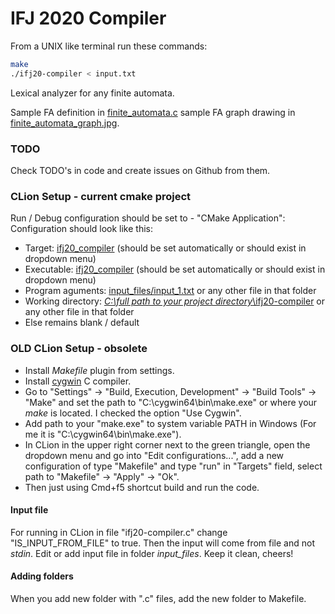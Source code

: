 # IFJ 2020 Compiler

From a UNIX like terminal run these commands:

```bash
make
./ifj20-compiler < input.txt
```

Lexical analyzer for any finite automata.

Sample FA definition in [finite_automata.c](scanner/finite_automata.c) sample FA graph drawing in [finite_automata_graph.jpg](scanner/finite_automata_graph.jpg).

### TODO

Check TODO's in code and create issues on Github from them.

### CLion Setup - current cmake project

Run / Debug configuration should be set to - "CMake Application":
Configuration should look like this:
- Target: <ins>ifj20_compiler</ins> (should be set automatically or should exist in dropdown menu)
- Executable: <ins>ifj20_compiler</ins> (should be set automatically or should exist in dropdown menu)
- Program aguments: <ins>input_files/input_1.txt</ins> or any other file in that folder
- Working directory: <ins>*C:\full path to your project directory*\ifj20-compiler</ins> or any other file in that folder
- Else remains blank / default

### OLD CLion Setup - obsolete

- Install *Makefile* plugin from settings.
- Install [cygwin](https://www.cygwin.com/) C compiler.
- Go to "Settings" -> "Build, Execution, Development" -> "Build Tools" -> "Make" and set the path to "C:\cygwin64\bin\make.exe" or where your *make* is located. I checked the option "Use Cygwin".
- Add path to your "make.exe" to system variable PATH in Windows (For me it is "C:\cygwin64\bin\make.exe").
- In CLion in the upper right corner next to the green triangle, open the dropdown menu and go into "Edit configurations...", add a new configuration of type "Makefile" and type "run" in "Targets" field, select path to "Makefile" -> "Apply" -> "Ok".
- Then just using Cmd+f5 shortcut build and run the code.

#### Input file

For running in CLion in file "ifj20-compiler.c" change "IS_INPUT_FROM_FILE" to true.
Then the input will come from file and not *stdin*.
Edit or add input file in folder *input_files*.
Keep it clean, cheers!

#### Adding folders

When you add new folder with ".c" files, add the new folder to Makefile.
